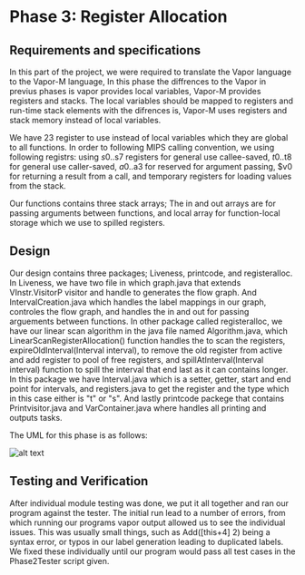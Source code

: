 # Phase 3: Register Allocation

## Requirements and specifications

In this part of the project, we were required to translate the Vapor language to the Vapor-M language, In this phase the diffrences to the Vapor in previus phases is vapor provides local variables, Vapor-M provides registers and stacks. The local variables should be mapped to registers and run-time stack elements with the difrences is, Vapor-M uses registers and stack memory instead of local variables.

We have 23 register to use instead of local variables which they are global to all functions. In order to following MIPS calling convention, we using following registrs: using $s0..$s7 registers for general use callee-saved, $t0..$t8 for general use caller-saved, $a0..$a3 for reserved for argument passing, $v0 for returning a result from a call, and temporary registers for loading values from the stack.

Our functions contains three stack arrays; The in and out arrays are for passing arguments between functions, and local array for function-local storage which we use to spilled registers.

## Design

Our design contains three packages; Liveness, printcode, and registeralloc. In Liveness, we have two file in which graph.java that extends VInstr.VisitorP visitor and handle to generates the flow graph. And IntervalCreation.java which handles the label mappings in our graph, controles the flow graph, and handles the in and out for passing arguements between functions. In other package called registeralloc, we have our linear scan algorithm in the java file named Algorithm.java, which LinearScanRegisterAllocation() function handles the to scan the registers, expireOldInterval(Interval interval), to remove the old register from active and add register to pool of free registers, and spillAtInterval(Interval interval) function to spill the interval that end last as it can contains longer.  In this package we have Interval.java which is a setter, getter, start and end point for intervals, and registers.java to get the register and the type which in this case either is "t" or "s".
And lastly printcode packege that contains Printvisitor.java and VarContainer.java where handles all printing and outputs tasks. 


The UML for this phase is as follows:

![alt text](./img/hw2_uml.png?raw=true)

## Testing and Verification

After individual module testing was done, we put it all together and ran our program against the tester. The initial run lead to a number of errors, from which running our programs vapor output allowed us to see the individual issues. This was usually small things, such as Add([this+4] 2) being a syntax error, or typos in our label generation leading to duplicated labels. We fixed these individually until our program would pass all test cases in the Phase2Tester script given.
